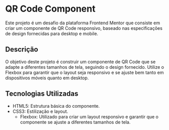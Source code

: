 # QR Code Component

Este projeto é um desafio da plataforma Frontend Mentor que consiste em criar um componente de QR Code responsivo, baseado nas especificações de design fornecidas para desktop e mobile.

## Descrição
O objetivo deste projeto é construir um componente de QR Code que se adapte a diferentes tamanhos de tela, seguindo o design fornecido. Utilize o Flexbox para garantir que o layout seja responsivo e se ajuste bem tanto em dispositivos móveis quanto em desktop.

## Tecnologias Utilizadas
- HTML5: Estrutura básica do componente.
- CSS3: Estilização e layout.
  - Flexbox: Utilizado para criar um layout responsivo e garantir que o componente se ajuste a diferentes tamanhos de tela.